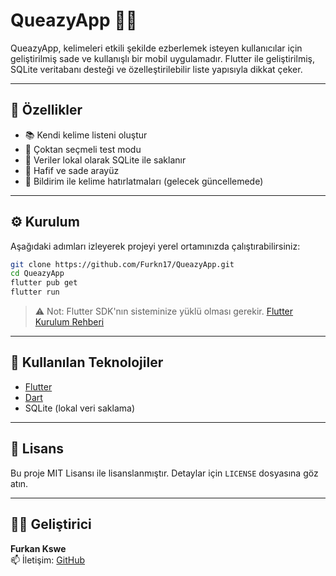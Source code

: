 # QueazyApp 🧠📱

QueazyApp, kelimeleri etkili şekilde ezberlemek isteyen kullanıcılar için geliştirilmiş sade ve kullanışlı bir mobil uygulamadır. Flutter ile geliştirilmiş, SQLite veritabanı desteği ve özelleştirilebilir liste yapısıyla dikkat çeker.

---

## 🚀 Özellikler

- 📚 Kendi kelime listeni oluştur
- 🧪 Çoktan seçmeli test modu
- 💾 Veriler lokal olarak SQLite ile saklanır
- 🌙 Hafif ve sade arayüz
- 🔔 Bildirim ile kelime hatırlatmaları (gelecek güncellemede)

---

## ⚙️ Kurulum

Aşağıdaki adımları izleyerek projeyi yerel ortamınızda çalıştırabilirsiniz:

```bash
git clone https://github.com/Furkn17/QueazyApp.git
cd QueazyApp
flutter pub get
flutter run
```

> ⚠️ Not: Flutter SDK'nın sisteminize yüklü olması gerekir. [Flutter Kurulum Rehberi](https://flutter.dev/docs/get-started/install)

---

## 🔧 Kullanılan Teknolojiler

- [Flutter](https://flutter.dev/)
- [Dart](https://dart.dev/)
- SQLite (lokal veri saklama)

---

## 📜 Lisans

Bu proje MIT Lisansı ile lisanslanmıştır. Detaylar için `LICENSE` dosyasına göz atın.

---

## 👨‍💻 Geliştirici

**Furkan Kswe**  
📫 İletişim: [GitHub](https://github.com/Furkn17)
